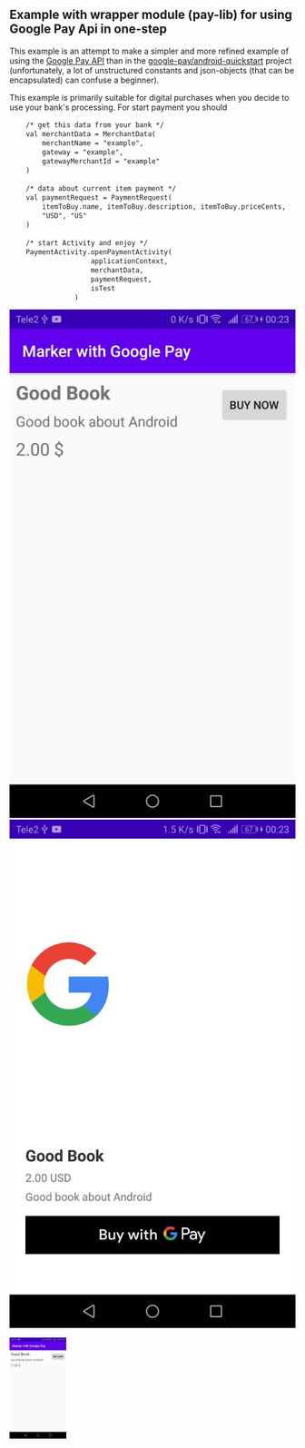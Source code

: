 ## Example with wrapper module (pay-lib) for using Google Pay Api in one-step

This example is an attempt to make a simpler and more refined example of using the [Google Pay API](https://developers.google.com/pay/api/android/guides/tutorial)
than in the [google-pay/android-quickstart](https://github.com/google-pay/android-quickstart) project (unfortunately, a lot of unstructured constants
and json-objects (that can be encapsulated) can confuse a beginner).

This example is primarily suitable for digital purchases when you decide to use your bank's processing.
For start payment you should
```
    /* get this data from your bank */
    val merchantData = MerchantData(
        merchantName = "example",
        gateway = "example",
        gatewayMerchantId = "example"
    )

    /* data about current item payment */
    val paymentRequest = PaymentRequest(
        itemToBuy.name, itemToBuy.description, itemToBuy.priceCents,
        "USD", "US"
    )

    /* start Activity and enjoy */
    PaymentActivity.openPaymentActivity(
                    applicationContext,
                    merchantData,
                    paymentRequest,
                    isTest
                )
```

![](repo_assets/1.jpg)
![](repo_assets/2.jpg)

<img src="repo_assets/1.jpg" width="100">
